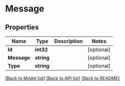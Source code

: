 # Message

## Properties

Name | Type | Description | Notes
------------ | ------------- | ------------- | -------------
**Id** | **int32** |  | [optional] 
**Message** | **string** |  | [optional] 
**Type** | **string** |  | [optional] 

[[Back to Model list]](../README.md#documentation-for-models) [[Back to API list]](../README.md#documentation-for-api-endpoints) [[Back to README]](../README.md)


